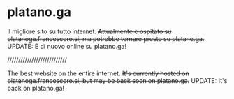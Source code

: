# platano.ga
Il migliore sito su tutto internet.
~~Attualmente è ospitato su platanoga.francescoro.si, ma potrebbe tornare presto su platano.ga.~~ UPDATE: È di nuovo online su platano.ga!

///////////////////////////

The best website on the entire internet.
~~It's currently hosted on platanoga.francescoro.si, but may be back soon on platano.ga.~~ UPDATE: It's back on platano.ga!
